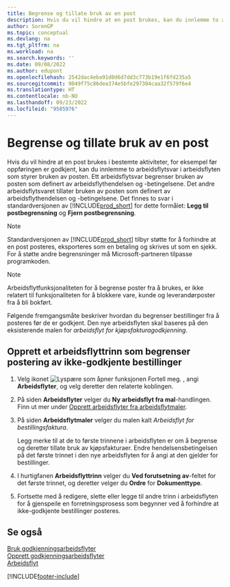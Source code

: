 ```yaml
---
title: Begrense og tillate bruk av en post
description: Hvis du vil hindre at en post brukes, kan du innlemme to arbeidsflytsvar i en arbeidsflyt som styrer bruken av posten.
author: SorenGP
ms.topic: conceptual
ms.devlang: na
ms.tgt_pltfrm: na
ms.workload: na
ms.search.keywords: ''
ms.date: 09/08/2022
ms.author: edupont
ms.openlocfilehash: 2542dac4eba91d0d6d7dd3c773b19e1f6fd235a5
ms.sourcegitcommit: 9049f75c86dea374e5bfe297304caa32f579f6e4
ms.translationtype: HT
ms.contentlocale: nb-NO
ms.lasthandoff: 09/23/2022
ms.locfileid: "9585976"
---
```

# <a name="restrict-and-allow-usage-of-a-record"></a>Begrense og tillate bruk av en post

Hvis du vil hindre at en post brukes i bestemte aktiviteter, for eksempel før oppføringen er godkjent, kan du innlemme to arbeidsflytsvar i arbeidsflyten som styrer bruken av posten. Ett arbeidsflytsvar begrenser bruken av posten som definert av arbeidsflythendelsen og -betingelsene. Det andre arbeidsflytsvaret tillater bruken av posten som definert av arbeidsflythendelsen og -betingelsene. Det finnes to svar i standardversjonen av [!INCLUDE[prod_short](includes/prod_short.md)] for dette formålet: **Legg til postbegrensning** og **Fjern postbegrensning**.

> [!NOTE]  
> Standardversjonen av [!INCLUDE[prod_short](includes/prod_short.md)] tilbyr støtte for å forhindre at en post posteres, eksporteres som en betaling og skrives ut som en sjekk. For å støtte andre begrensninger må Microsoft-partneren tilpasse programkoden.  

> [!NOTE]  
> Arbeidsflytfunksjonaliteten for å begrense poster fra å brukes, er ikke relatert til funksjonaliteten for å blokkere vare, kunde og leverandørposter fra å bli bokført.

Følgende fremgangsmåte beskriver hvordan du begrenser bestillinger fra å posteres før de er godkjent. Den nye arbeidsflyten skal baseres på den eksisterende malen for *arbeidsflyt for kjøpsfakturagodkjenning*.  

## <a name="create-a-workflow-step-that-restricts-posting-of-unapproved-purchase-orders"></a>Opprett et arbeidsflyttrinn som begrenser postering av ikke-godkjente bestillinger

1. Velg ikonet ![Lyspære som åpner funksjonen Fortell meg.](media/ui-search/search_small.png "Fortell hva du vil gjøre") , angi **Arbeidsflyter**, og velg deretter den relaterte koblingen.  
2. På siden **Arbeidsflyter** velger du **Ny arbeidsflyt fra mal**-handlingen. Finn ut mer under [Opprett arbeidsflyter fra arbeidsflytmaler](across-how-to-create-workflows-from-workflow-templates.md).
3. På siden **Arbeidsflytmaler** velger du malen kalt *Arbeidsflyt for bestillingsfaktura*.  

   Legg merke til at de to første trinnene i arbeidsflyten er om å begrense og deretter tillate bruk av kjøpsfakturaer. Endre hendelsensbetingelsen på det første trinnet i den nye arbeidsflyten for å angi at den gjelder for bestillinger.  
4. I hurtigfanen **Arbeidsflyttrinn** velger du **Ved forutsetning av**-feltet for det første trinnet, og deretter velger du **Ordre** for **Dokumenttype**.  
5. Fortsette med å redigere, slette eller legge til andre trinn i arbeidsflyten for å gjenspeile en forretningsprosess som begynner ved å forhindre at ikke-godkjente bestillinger posteres.  

## <a name="see-also"></a>Se også

[Bruk godkjenningsarbeidsflyter](across-use-workflows.md)  
[Opprett godkjenningsarbeidsflyter](across-how-to-create-workflows.md)  
[Arbeidsflyt](across-workflow.md)  

[!INCLUDE[footer-include](includes/footer-banner.md)]
